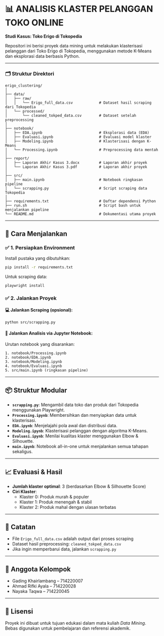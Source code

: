 # 📊 ANALISIS KLASTER PELANGGAN TOKO ONLINE  
**Studi Kasus: Toko Erigo di Tokopedia**

Repositori ini berisi proyek data mining untuk melakukan klasterisasi pelanggan dari Toko Erigo di Tokopedia, menggunakan metode K-Means dan eksplorasi data berbasis Python.

---

### 🗂 Struktur Direktori

```
erigo_clustering/
│
├── data/
│   ├── raw/
│   │   └── Erigo_full_data.csv            # Dataset hasil scraping dari Tokopedia
│   └── processed/
│       └── cleaned_tokped_data.csv        # Dataset setelah preprocessing
│
├── notebook/
│   ├── EDA.ipynb                          # Eksplorasi data (EDA)
│   ├── Evaluasi.ipynb                     # Evaluasi model klaster
│   ├── Modeling.ipynb                     # Klasterisasi dengan K-Means
│   └── Processing.ipynb                   # Preprocessing data mentah
│
├── report/
│   ├── Laporan Akhir Kasus 3.docx         # Laporan akhir proyek
│   └── Laporan Akhir Kasus 3.pdf          # Laporan akhir proyek
│
├── src/
│   ├── main.ipynb                         # Notebook ringkasan pipeline
│   └── scrapping.py                       # Script scraping data Tokopedia
│
├── requirements.txt                       # Daftar dependensi Python
├── run.sh                                 # Script bash untuk menjalankan pipeline
└── README.md                              # Dokumentasi utama proyek
```

---

## 🚀 Cara Menjalankan

### ✅ 1. Persiapkan Environment

Install pustaka yang dibutuhkan:

```bash
pip install -r requirements.txt
```

Untuk scraping data:

```bash
playwright install
```

### ✅ 2. Jalankan Proyek

#### 💻 Jalankan Scraping (opsional):

```bash
python src/scrapping.py
```

#### 📒 Jalankan Analisis via Jupyter Notebook:

Urutan notebook yang disarankan:

```text
1. notebook/Processing.ipynb
2. notebook/EDA.ipynb
3. notebook/Modeling.ipynb
4. notebook/Evaluasi.ipynb
5. src/main.ipynb (ringkasan pipeline)
```

---

## 📦 Struktur Modular

- **`scrapping.py`**: Mengambil data toko dan produk dari Tokopedia menggunakan Playwright.
- **`Processing.ipynb`**: Membersihkan dan menyiapkan data untuk klasterisasi.
- **`EDA.ipynb`**: Menjelajahi pola awal dan distribusi data.
- **`Modeling.ipynb`**: Klasterisasi pelanggan dengan algoritma K-Means.
- **`Evaluasi.ipynb`**: Menilai kualitas klaster menggunakan Elbow & Silhouette.
- **`main.ipynb`**: Notebook all-in-one untuk menjalankan semua tahapan sekaligus.

---

## 📈 Evaluasi & Hasil

- **Jumlah klaster optimal**: 3 (berdasarkan Elbow & Silhouette Score)
- **Ciri Klaster**:
  - Klaster 0: Produk murah & populer
  - Klaster 1: Produk menengah & stabil
  - Klaster 2: Produk mahal dengan ulasan terbatas

---

## 📓 Catatan

- File `Erigo_full_data.csv` adalah output dari proses scraping
- Dataset hasil preprocessing: `cleaned_tokped_data.csv`
- Jika ingin memperbarui data, jalankan `scrapping.py`

---

## 👥 Anggota Kelompok

- Gading Khairlambang – 714220007  
- Ahmad Rifki Ayala – 714220028  
- Nayaka Taqwa – 714220045  

---

## 📄 Lisensi

Proyek ini dibuat untuk tujuan edukasi dalam mata kuliah *Data Mining*. Bebas digunakan untuk pembelajaran dan referensi akademik.
